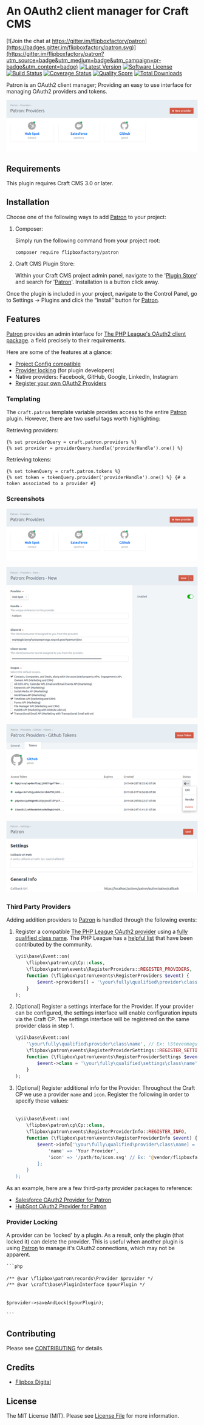 # An OAuth2 client manager for Craft CMS
[![Join the chat at https://gitter.im/flipboxfactory/patron](https://badges.gitter.im/flipboxfactory/patron.svg)](https://gitter.im/flipboxfactory/patron?utm_source=badge&utm_medium=badge&utm_campaign=pr-badge&utm_content=badge)
[![Latest Version](https://img.shields.io/github/release/flipboxfactory/patron.svg?style=flat-square)](https://github.com/flipboxfactory/patron/releases)
[![Software License](https://img.shields.io/badge/license-MIT-brightgreen.svg?style=flat-square)](LICENSE.md)
[![Build Status](https://img.shields.io/travis/flipboxfactory/patron/master.svg?style=flat-square)](https://travis-ci.org/flipboxfactory/patron)
[![Coverage Status](https://img.shields.io/scrutinizer/coverage/g/flipboxfactory/patron.svg?style=flat-square)](https://scrutinizer-ci.com/g/flipboxfactory/patron/code-structure)
[![Quality Score](https://img.shields.io/scrutinizer/g/flipboxfactory/patron.svg?style=flat-square)](https://scrutinizer-ci.com/g/flipboxfactory/patron)
[![Total Downloads](https://img.shields.io/packagist/dt/flipboxfactory/patron.svg?style=flat-square)](https://packagist.org/packages/flipboxfactory/patron)

Patron is an OAuth2 client manager; Providing an easy to use interface for managing OAuth2 providers and tokens.

![Screenshot](resources/screenshots/providers.png)

## Requirements
This plugin requires Craft CMS 3.0 or later.

## Installation
Choose one of the following ways to add [Patron] to your project:

1. Composer:

    Simply run the following command from your project root:

    ```
    composer require flipboxfactory/patron
    ```

2. Craft CMS Plugin Store:

    Within your Craft CMS project admin panel, navigate to the '[Plugin Store]' and search for '[Patron]'. Installation is a button click away.


Once the plugin is included in your project, navigate to the Control Panel, go to Settings → Plugins and click the “Install” button for [Patron].

## Features
[Patron] provides an admin interface for [The PHP League's OAuth2 client package](https://oauth2-client.thephpleague.com/).
a field precisely to their requirements.

Here are some of the features at a glance:
* [Project Config compatible](https://docs.craftcms.com/v3/project-config.html)
* [Provider locking](#provider-locking) (for plugin developers)
* Native providers: Facebook, GitHub, Google, LinkedIn, Instagram
* [Register your own OAuth2 Providers](#third-party-providers)

### Templating
The `craft.patron` template variable provides access to the entire [Patron] plugin.  However, there are two useful tags 
 worth highlighting:

Retrieving providers:
```twig
{% set providerQuery = craft.patron.providers %}
{% set provider = providerQuery.handle('providerHandle').one() %}
```

Retrieving tokens:
```twig
{% set tokenQuery = craft.patron.tokens %}
{% set token = tokenQuery.provider('providerHandle').one() %} {# a token associated to a provider #}
```

### Screenshots
![Proviers](resources/screenshots/providers.png)

![Update](resources/screenshots/update.png)

![Tokens](resources/screenshots/tokens.png)

![Settings](resources/screenshots/settings.png)

### Third Party Providers
Adding addition providers to [Patron] is handled through the following events:

1. Register a compatible [The PHP League OAuth2 provider](https://oauth2-client.thephpleague.com/providers/implementing/) using a [fully qualified class name](https://php.net/manual/en/language.oop5.basic.php#language.oop5.basic.class.class).  The PHP League has a [helpful list](https://oauth2-client.thephpleague.com/providers/thirdparty/) that have been contributed by the community.
    ```php
    \yii\base\Event::on(
        \flipbox\patron\cp\Cp::class,
        \flipbox\patron\events\RegisterProviders::REGISTER_PROVIDERS,
        function (\flipbox\patron\events\RegisterProviders $event) {
            $event->providers[] = '\your\fully\qualified\provider\class\name'; // Ex: \Stevenmaguire\OAuth2\Client\Provider\Salesforce::class
        }
    );
    ```
    
2. \[Optional\] Register a settings interface for the Provider.  If your provider can be configured, the settings interface will enable configuration inputs via the Craft CP.  The settings interface will be registered on the same provider class in step 1.
    ```php
    \yii\base\Event::on(
        '\your\fully\qualified\provider\class\name', // Ex: \Stevenmaguire\OAuth2\Client\Provider\Salesforce::class
        \flipbox\patron\events\RegisterProviderSettings::REGISTER_SETTINGS,
        function (\flipbox\patron\events\RegisterProviderSettings $event) {
            $event->class = '\your\fully\qualified\settings\class\name';  // Ex: \flipbox\patron\salesforce\settings\SalesforceSettings::class
        }
    );
    ```

3. \[Optional\] Register additional info for the Provider.  Throughout the Craft CP we use a provider `name` and `icon`.  Register the following in order to specify these values: 
    ```php
    
    \yii\base\Event::on(
        \flipbox\patron\cp\Cp::class,
        \flipbox\patron\events\RegisterProviderInfo::REGISTER_INFO,
        function (\flipbox\patron\events\RegisterProviderInfo $event) {
            $event->info['\your\fully\qualified\provider\class\name] = [
                'name' => 'Your Provider', 
                'icon' => '/path/to/icon.svg' // Ex: '@vendor/flipboxfactory/patron-salesforce/icons/salesforce.svg'
            ];
        }
    );
    
    ```

As an example, here are a few third-party provider packages to reference:
* [Salesforce OAuth2 Provider for Patron](https://github.com/flipboxfactory/patron-salesforce)
* [HubSpot OAuth2 Provider for Patron](https://github.com/flipboxfactory/patron-hubspot)


### Provider Locking
A provider can be 'locked' by a plugin.  As a result, only the plugin (that locked it) can delete the provider.  This is useful when another plugin 
is using [Patron] to manage it's OAuth2 connections, which may not be apparent.

    ```php
    
    /** @var \flipbox\patron\records\Provider $provider */
    /** @var \craft\base\PluginInterface $yourPlugin */
    

    $provider->saveAndLock($yourPlugin);
    
    ```

## Contributing

Please see [CONTRIBUTING](https://github.com/flipboxfactory/patron/blob/master/CONTRIBUTING.md) for details.


## Credits

- [Flipbox Digital](https://github.com/flipbox)

## License

The MIT License (MIT). Please see [License File](https://github.com/flipboxfactory/patron/blob/master/LICENSE) for more information.

[Plugin Store]: https://plugins.craftcms.com/patron
[Patron]: https://plugins.craftcms.com/patron